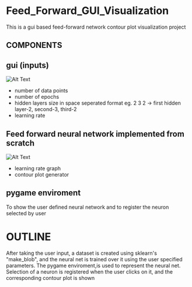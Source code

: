 # Feed_Forward_GUI_Visualization
This is a gui based feed-forward network contour plot visualization project
## COMPONENTS
## gui (inputs)
![Alt Text](https://media.giphy.com/media/Q8aRnP0omi4AYMgUCa/giphy.gif)
  * number of data points
  * number of epochs
  * hidden layers size in space seperated format eg. 2 3 2 -> first hidden layer-2, second-3, third-2
  * learning rate
## Feed forward neural network implemented from scratch
![Alt Text](https://media.giphy.com/media/d5enXmCkE909163Qgc/giphy.gif)
  * learning rate graph
  * contour plot generator
## pygame enviroment 
To show the user defined neural network and to register the neuron selected by user

# OUTLINE
After taking the user input, a dataset is created using sklearn's "make_blob", and the neural net is trained over it using the user specified parameters.
The pygame enviroment,is used to represent the neural net. Selection of a neuron is registered when the user clicks on it, and the corresponding contour plot is shown
